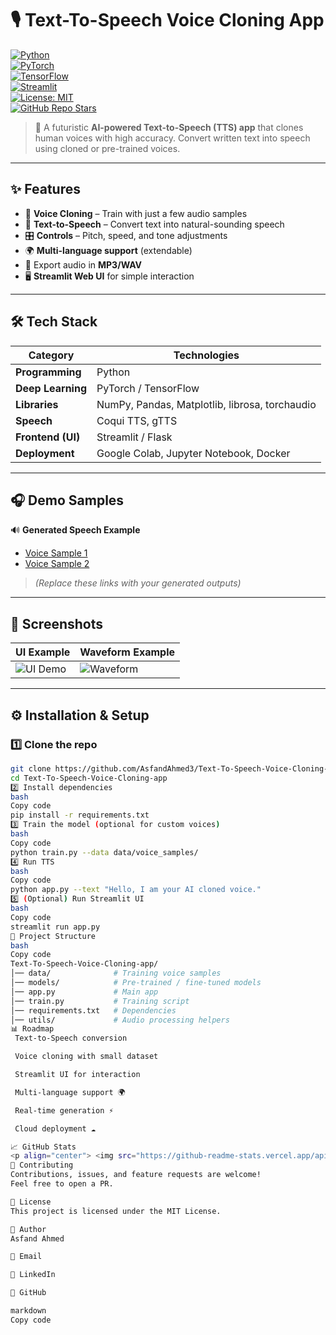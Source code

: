 # 🎙️ Text-To-Speech Voice Cloning App  

[![Python](https://img.shields.io/badge/Python-3.9+-blue?logo=python)](https://www.python.org/)  
[![PyTorch](https://img.shields.io/badge/Framework-PyTorch-red?logo=pytorch)](https://pytorch.org/)  
[![TensorFlow](https://img.shields.io/badge/Framework-TensorFlow-orange?logo=tensorflow)](https://www.tensorflow.org/)  
[![Streamlit](https://img.shields.io/badge/UI-Streamlit-ff4b4b?logo=streamlit)](https://streamlit.io/)  
[![License: MIT](https://img.shields.io/badge/License-MIT-green.svg)](LICENSE)  
[![GitHub Repo Stars](https://img.shields.io/github/stars/AsfandAhmed3/Text-To-Speech-Voice-Cloning-app?style=social)](https://github.com/AsfandAhmed3/Text-To-Speech-Voice-Cloning-app/stargazers)  

> 🚀 A futuristic **AI-powered Text-to-Speech (TTS) app** that clones human voices with high accuracy. Convert written text into speech using cloned or pre-trained voices.  

---

## ✨ Features  

- 🧠 **Voice Cloning** – Train with just a few audio samples  
- 🎤 **Text-to-Speech** – Convert text into natural-sounding speech  
- 🎛️ **Controls** – Pitch, speed, and tone adjustments  
- 🌍 **Multi-language support** (extendable)  
- 💾 Export audio in **MP3/WAV**  
- 🖥️ **Streamlit Web UI** for simple interaction  

---

## 🛠️ Tech Stack  

| **Category**       | **Technologies** |
|---------------------|------------------|
| **Programming**    | Python |
| **Deep Learning**  | PyTorch / TensorFlow |
| **Libraries**      | NumPy, Pandas, Matplotlib, librosa, torchaudio |
| **Speech**         | Coqui TTS, gTTS |
| **Frontend (UI)**  | Streamlit / Flask |
| **Deployment**     | Google Colab, Jupyter Notebook, Docker |

---

## 🎧 Demo Samples  

🔊 **Generated Speech Example**  
- [Voice Sample 1](https://samplelib.com/lib/preview/mp3/sample-3s.mp3)  
- [Voice Sample 2](https://samplelib.com/lib/preview/mp3/sample-6s.mp3)  

> *(Replace these links with your generated outputs)*  

---

## 📸 Screenshots  

| UI Example | Waveform Example |
|------------|------------------|
| ![UI Demo](https://via.placeholder.com/400x200?text=App+UI) | ![Waveform](https://via.placeholder.com/400x200?text=Waveform+Graph) |

---

## ⚙️ Installation & Setup  

### 1️⃣ Clone the repo  
```bash
git clone https://github.com/AsfandAhmed3/Text-To-Speech-Voice-Cloning-app.git
cd Text-To-Speech-Voice-Cloning-app
2️⃣ Install dependencies
bash
Copy code
pip install -r requirements.txt
3️⃣ Train the model (optional for custom voices)
bash
Copy code
python train.py --data data/voice_samples/
4️⃣ Run TTS
bash
Copy code
python app.py --text "Hello, I am your AI cloned voice."
5️⃣ (Optional) Run Streamlit UI
bash
Copy code
streamlit run app.py
🌌 Project Structure
bash
Copy code
Text-To-Speech-Voice-Cloning-app/
│── data/              # Training voice samples
│── models/            # Pre-trained / fine-tuned models
│── app.py             # Main app
│── train.py           # Training script
│── requirements.txt   # Dependencies
│── utils/             # Audio processing helpers
📊 Roadmap
 Text-to-Speech conversion

 Voice cloning with small dataset

 Streamlit UI for interaction

 Multi-language support 🌍

 Real-time generation ⚡

 Cloud deployment ☁️

📈 GitHub Stats
<p align="center"> <img src="https://github-readme-stats.vercel.app/api/pin/?username=AsfandAhmed3&repo=Text-To-Speech-Voice-Cloning-app&theme=radical" /> </p>
🤝 Contributing
Contributions, issues, and feature requests are welcome!
Feel free to open a PR.

📜 License
This project is licensed under the MIT License.

👤 Author
Asfand Ahmed

📧 Email

🔗 LinkedIn

🐙 GitHub

markdown
Copy code
